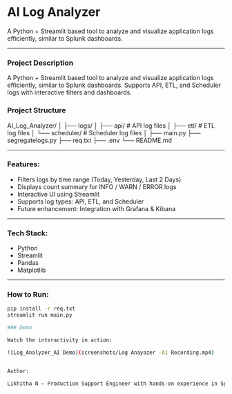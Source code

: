 
# AI Log Analyzer

A Python + Streamlit based tool to analyze and visualize application logs efficiently, similar to Splunk dashboards.

---

### Project Description

A Python + Streamlit based tool to analyze and visualize application logs efficiently, similar to Splunk dashboards. Supports API, ETL, and Scheduler logs with interactive filters and dashboards.


### Project Structure

AI_Log_Analyzer/
│
├── logs/
│ ├── api/ # API log files
│ ├── etl/ # ETL log files
│ └── scheduler/ # Scheduler log files
│
├── main.py
├── segregatelogs.py
├── req.txt
├── .env
└── README.md

---

### Features:

- Filters logs by time range (Today, Yesterday, Last 2 Days)
- Displays count summary for INFO / WARN / ERROR logs
- Interactive UI using Streamlit
- Supports log types: API, ETL, and Scheduler
- Future enhancement: Integration with Grafana & Kibana

---

### Tech Stack:
- Python  
- Streamlit  
- Pandas  
- Matplotlib  

---

### How to Run:

```bash
pip install -r req.txt
streamlit run main.py

### Demo

Watch the interactivity in action:

![Log_Analyzer_AI Demo](screenshots/Log Anayazer -AI Recording.mp4)


Author:

Likhitha N — Production Support Engineer with hands-on experience in Splunk, ETL, and monitoring tools.


